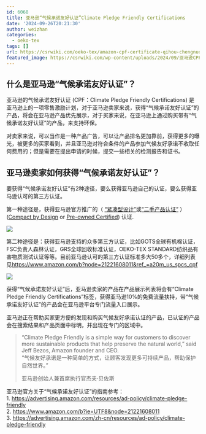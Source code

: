 ```yaml
---
id: 6068
title: 亚马逊“气候承诺友好认证”Climate Pledge Friendly Certifications
date: '2024-09-26T20:21:30'
author: weizhan
categories:
  - oeko-tex
tags: []
url: https://csrwiki.com/oeko-tex/amazon-cpf-certificate-qihou-chengnuo-youhao-renzheng
featured_image: https://csrwiki.com/wp-content/uploads/2024/09/亚马逊CPF气候承诺友好标签.webp
---
```


## 什么是亚马逊“气候承诺友好认证”？

亚马逊的气候承诺友好认证 (CPF：Climate Pledge Friendly Certifications) 是亚马逊上的一项零售激励计划，对于亚马逊卖家来说，获得“气候承诺友好认证”的产品，将会在亚马逊产品优先展示，对于买家来说，在亚马逊上通过购买带有“气候承诺友好认证”的产品，来支持环保。

对卖家来说，可以当作是一种产品广告，可以让产品排名更加靠前，获得更多的曝光，被更多的买家看到，并且亚马逊对符合条件的产品参加气候友好承诺不收取任何费用的；但是需要在提出申请的时候，提交一些相关的检测报告和证书。

## 亚马逊卖家如何获得“气候承诺友好认证”？

要获得“气候承诺友好认证”有2种途径，要么获得亚马逊自己的认证，要么获得亚马逊认可的第三方认证。

第一种途径是，获得亚马逊官方推广的（ [“紧凑型设计”](https://www.amazon.com/b?node=21221609011\&ref_=a20m_us_spcs_cpf)或[“二手产品认证”](https://www.amazon.com/s/browse/?node=23911980011\&ref_=a20m_us_spcs_cpf) ）([Compact by Design](https://www.amazon.com/b?node=21221609011\&ref_=a20m_us_spcs_cpf) or [Pre-owned Certified](https://www.amazon.com/s/browse/?node=23911980011\&ref_=a20m_us_spcs_cpf)) 认证.

![](https://csrwiki.com/wp-content/uploads/2024/09/亚马逊紧凑型设计和二手认证.webp)

第二种途径是：获得亚马逊支持的众多第三方认证，比如GOTS全球有机棉认证， FSC负责人森林认证，GRS全球回收标准认证，OEKO-TEX STANDARD纺织品有害物质测试认证等等。目前亚马逊认可的第三方认证标准多大50多个，详细列表见<https://www.amazon.com/b?node=21221608011&ref_=a20m_us_spcs_cpf>

![](https://csrwiki.com/wp-content/uploads/2024/09/亚马逊气候承诺友好认证第三方认证-1024x447.jpg)

获得“气候承诺友好认证”后，亚马逊卖家的产品在产品展示列表将会有“Climate Pledge Friendly Certifications”标签，获得亚马逊10%的免费流量扶持，带“气候承诺友好认证”的产品会在亚马逊平台专门流量入口展示。

亚马逊正在帮助买家更方便的发现和购买气候友好承诺认证的产品，已认证的产品会在搜索结果和产品页面中标明，并出现在专门的区域中。

> “Climate Pledge Friendly is a simple way for customers to discover more sustainable products that help preserve the natural world,” said Jeff Bezos, Amazon founder and CEO.\
> “气候友好承诺是一种简单的方式，让顾客发现更多可持续产品，帮助保护自然世界。”
>
> 亚马逊创始人兼首席执行官杰夫·贝佐斯

亚马逊官方关于“气候承诺友好认证”的指南参考：\
1\. <https://advertising.amazon.com/resources/ad-policy/climate-pledge-friendly>\
2\. <https://www.amazon.com/b?ie=UTF8&node=21221608011>\
3\. <https://advertising.amazon.com/zh-cn/resources/ad-policy/climate-pledge-friendly>
